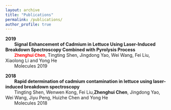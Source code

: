 ```yaml
---
layout: archive
title: "Publications"
permalink: /publications/
author_profile: true
---  
```

  

**2019**  
&emsp;&emsp;**Signal Enhancement of Cadmium in Lettuce Using Laser-Induced Breakdown Spectroscopy Combined with Pyrolysis Process**    
&emsp;&emsp;<font size=2, color=red>**Zhenghui Chen**</font>, Tingting Shen, Jingdong Yao, Wei Wang, Fei Liu, Xiaolong Li and Yong He     
&emsp;&emsp;Molecules 2019
  
  
**2018**  
&emsp;&emsp;**Rapid determination of cadmium contamination in lettuce using laser-induced breakdown spectroscopy**  
&emsp;&emsp;Tingting Shen, Wenwen Kong, Fei Liu,**Zhenghui Chen**, Jingdong Yao, Wei Wang, Jiyu Peng, Huizhe Chen and Yong He  
&emsp;&emsp;Molecules 2018
